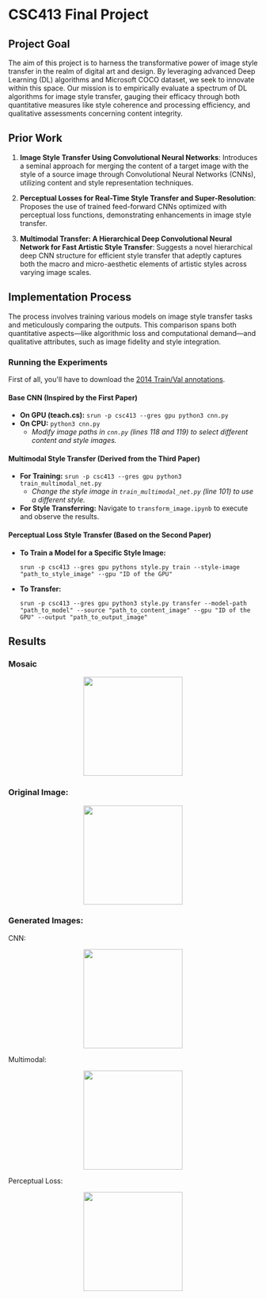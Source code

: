 # CSC413 Final Project

## Project Goal
The aim of this project is to harness the transformative power of image style transfer in the realm of digital art and design. By leveraging advanced Deep Learning (DL) algorithms and Microsoft COCO dataset, we seek to innovate within this space. Our mission is to empirically evaluate a spectrum of DL algorithms for image style transfer, gauging their efficacy through both quantitative measures like style coherence and processing efficiency, and qualitative assessments concerning content integrity.

## Prior Work
1. **Image Style Transfer Using Convolutional Neural Networks**: Introduces a seminal approach for merging the content of a target image with the style of a source image through Convolutional Neural Networks (CNNs), utilizing content and style representation techniques.

2. **Perceptual Losses for Real-Time Style Transfer and Super-Resolution**: Proposes the use of trained feed-forward CNNs optimized with perceptual loss functions, demonstrating enhancements in image style transfer.

3. **Multimodal Transfer: A Hierarchical Deep Convolutional Neural Network for Fast Artistic Style Transfer**: Suggests a novel hierarchical deep CNN structure for efficient style transfer that adeptly captures both the macro and micro-aesthetic elements of artistic styles across varying image scales.

## Implementation Process
The process involves training various models on image style transfer tasks and meticulously comparing the outputs. This comparison spans both quantitative aspects—like algorithmic loss and computational demand—and qualitative attributes, such as image fidelity and style integration.

### Running the Experiments

First of all, you'll have to download the [2014 Train/Val annotations](http://images.cocodataset.org/annotations/annotations_trainval2014.zip).

#### Base CNN (Inspired by the First Paper)
- **On GPU (teach.cs):** `srun -p csc413 --gres gpu python3 cnn.py`
- **On CPU:** `python3 cnn.py`
  - *Modify image paths in `cnn.py` (lines 118 and 119) to select different content and style images.*

#### Multimodal Style Transfer (Derived from the Third Paper)
- **For Training:** `srun -p csc413 --gres gpu python3 train_multimodal_net.py`
  - *Change the style image in `train_multimodal_net.py` (line 101) to use a different style.*
- **For Style Transferring:** Navigate to `transform_image.ipynb` to execute and observe the results.

#### Perceptual Loss Style Transfer (Based on the Second Paper)
- **To Train a Model for a Specific Style Image:** 
  ```shell
  srun -p csc413 --gres gpu pythons style.py train --style-image "path_to_style_image" --gpu "ID of the GPU"
- **To Transfer:**
  ```shell
  srun -p csc413 --gres gpu python3 style.py transfer --model-path "path_to_model" --source "path_to_content_image" --gpu "ID of the GPU" --output "path_to_output_image"

## Results
### Mosaic 
<p align="center">
    <img src="perceptualLoss_style_transfer/style_imgs/mosaic.jpg" height="200px">
</p>

### Original Image:
<p align="center">
    <img src="perceptualLoss_style_transfer/content_imgs/toronto.jpg" height="200px">
</p>

### Generated Images:
CNN: 
<p align="center">
    <img src="CNN/result/result_3000_0.000800_0.800000.png" height="200px">
</p>

Multimodal:
<p align="center">
    <img src="multimodal_style_transfer/generated/multimodal_mosaic_1024.jpg" height="200px">
</p>

Perceptual Loss:
<p align="center">
    <img src="perceptualLoss_style_transfer/output/toronto_mosaic.png" height="200px">
</p>